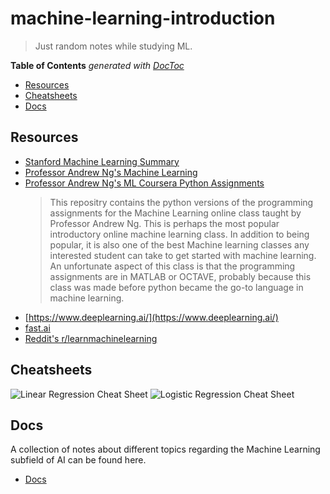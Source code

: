# machine-learning-introduction

> Just random notes while studying ML.

<!-- START doctoc generated TOC please keep comment here to allow auto update -->
<!-- DON'T EDIT THIS SECTION, INSTEAD RE-RUN doctoc TO UPDATE -->
**Table of Contents**  *generated with [DocToc](https://github.com/thlorenz/doctoc)*

- [Resources](#resources)
- [Cheatsheets](#cheatsheets)
- [Docs](#docs)

<!-- END doctoc generated TOC please keep comment here to allow auto update -->

## Resources

- [Stanford Machine Learning Summary](https://www.holehouse.org/mlclass/)
- [Professor Andrew Ng's Machine Learning](https://www.coursera.org/learn/machine-learning)
- [Professor Andrew Ng's ML Coursera Python Assignments](https://github.com/dibgerge/ml-coursera-python-assignments)
    > This repositry contains the python versions of the programming assignments for the Machine Learning online class taught by Professor Andrew Ng. This is perhaps the most popular introductory online machine learning class. In addition to being popular, it is also one of the best Machine learning classes any interested student can take to get started with machine learning. An unfortunate aspect of this class is that the programming assignments are in MATLAB or OCTAVE, probably because this class was made before python became the go-to language in machine learning.
- [https://www.deeplearning.ai/](https://www.deeplearning.ai/)
- [fast.ai](https://www.fast.ai/)
- [Reddit's r/learnmachinelearning](https://www.reddit.com/r/learnmachinelearning)

## Cheatsheets

![Linear Regression Cheat Sheet](https://miro.medium.com/max/1000/1*PZ3TTZZIT1wlqyt05TpZBg.png)
![Logistic Regression Cheat Sheet](https://miro.medium.com/max/1000/1*YNmikbD5k_reqBF1QytErQ.png)

## Docs

A collection of notes about different topics regarding the Machine Learning subfield of AI can be found here.

- [Docs](https://github.com/rmolinamir/machine-learning-introduction/tree/main/docs/#what-is-machine-learning)
